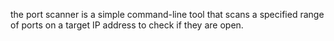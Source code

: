 the port scanner is a simple command-line tool that scans a specified range of ports on a target IP address to check if they are open.



<!---
Liltodd3/Liltodd3 is a ✨ special ✨ repository because its `README.md` (this file) appears on your GitHub profile.
You can click the Preview link to take a look at your changes.
--->
